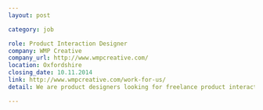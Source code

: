 ```yaml
---
layout: post

category: job

role: Product Interaction Designer
company: WMP Creative 
company_url: http://www.wmpcreative.com/
location: Oxfordshire
closing_date: 10.11.2014
link: http://www.wmpcreative.com/work-for-us/
detail: We are product designers looking for freelance product interaction support for a consumer medical product that we are currently designing. The project is a bit different to standard web work as the display technology is quite limiting (monochrome dot matrix LCD) and the user interacts with the product via physical controls! We estimate this is between 4 to 6 weeks worth of work but it will be spread out over a number of phases. We would be very interested to hear from anyone who has availability starting from around mid-November. 

---
```

